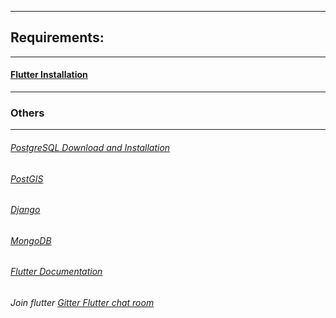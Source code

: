 ---------------------------------------------
## Requirements:
-------------------------------------------------

#### [Flutter Installation](https://flutter.dev/docs/get-started/install)



---------------------------------------------
###  Others
-------------------------------------------------

######  [PostgreSQL Download and Installation](https://www.postgresql.org/download/)

###### [PostGIS](https://postgis.net/install/)


######  [Django](https://docs.djangoproject.com/en/3.1/intro/install/)  

######  [MongoDB](https://www.mongodb.com/)

###### [Flutter Documentation](https://flutter.dev/docs/get-started/install/linux)



###### Join flutter [Gitter Flutter chat room](https://gitter.im/flutter/flutter?source=orgpage)
